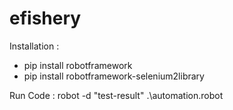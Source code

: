 # efishery

Installation :
 - pip install robotframework
 - pip install robotframework-selenium2library

Run Code : 
robot -d "test-result" .\automation.robot